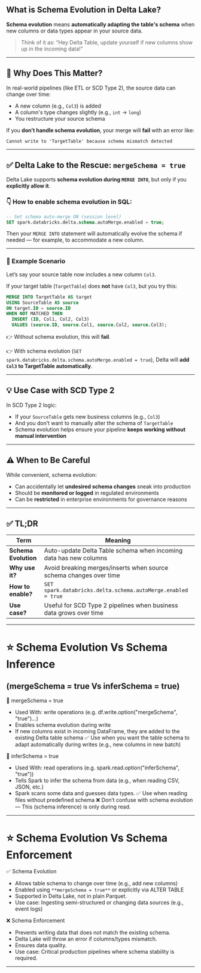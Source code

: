 ## What is **Schema Evolution** in Delta Lake?

**Schema evolution** means **automatically adapting the table's schema** when new columns or data types appear in your source data.

> Think of it as: “Hey Delta Table, update yourself if new columns show up in the incoming data!”

---

## 🧠 Why Does This Matter?

In real-world pipelines (like ETL or SCD Type 2), the source data can change over time:

- A new column (e.g., `Col3`) is added
- A column's type changes slightly (e.g., `int` → `long`)
- You restructure your source schema

If you **don’t handle schema evolution**, your merge will **fail** with an error like:
```
Cannot write to 'TargetTable' because schema mismatch detected
```

---

## ✅ Delta Lake to the Rescue: `mergeSchema = true`

Delta Lake supports **schema evolution during `MERGE INTO`**, but only if you **explicitly allow it**.

### 👇 How to enable schema evolution in SQL:

```sql
-- Set schema auto-merge ON (session level)
SET spark.databricks.delta.schema.autoMerge.enabled = true;
```

Then your `MERGE INTO` statement will automatically evolve the schema if needed — for example, to accommodate a new column.

---

### 🧪 Example Scenario

Let’s say your source table now includes a new column `Col3`.

If your target table (`TargetTable`) does **not** have `Col3`, but you try this:

```sql
MERGE INTO TargetTable AS target
USING SourceTable AS source
ON target.ID = source.ID
WHEN NOT MATCHED THEN
  INSERT (ID, Col1, Col2, Col3)
  VALUES (source.ID, source.Col1, source.Col2, source.Col3);
```

👉 Without schema evolution, this will **fail**.

👉 With schema evolution (`SET spark.databricks.delta.schema.autoMerge.enabled = true`), Delta will **add `Col3` to TargetTable automatically**.

---

## 💡 Use Case with SCD Type 2

In SCD Type 2 logic:
- If your `SourceTable` gets new business columns (e.g., `Col3`)
- And you don’t want to manually alter the schema of `TargetTable`
- Schema evolution helps ensure your pipeline **keeps working without manual intervention**

---

## ⚠️ When to Be Careful

While convenient, schema evolution:
- Can accidentally let **undesired schema changes** sneak into production
- Should be **monitored or logged** in regulated environments
- Can be **restricted** in enterprise environments for governance reasons

---

## ✅ TL;DR

| Term             | Meaning                                                                 |
|------------------|-------------------------------------------------------------------------|
| **Schema Evolution** | Auto-update Delta Table schema when incoming data has new columns      |
| **Why use it?**       | Avoid breaking merges/inserts when source schema changes over time   |
| **How to enable?**    | `SET spark.databricks.delta.schema.autoMerge.enabled = true`         |
| **Use case?**         | Useful for SCD Type 2 pipelines when business data grows over time   |

---

# ⭐ Schema Evolution Vs Schema Inference
## (mergeSchema = true Vs inferSchema = true)

🔹 mergeSchema = true
- Used With: write operations (e.g. df.write.option("mergeSchema", "true")...)
- Enables schema evolution during write
- If new columns exist in incoming DataFrame, they are added to the existing Delta table schema
✅ Use when you want the table schema to adapt automatically during writes (e.g., new columns in new batch)

🔸 inferSchema = true
- Used With: read operations (e.g. spark.read.option("inferSchema", "true"))
- Tells Spark to infer the schema from data (e.g., when reading CSV, JSON, etc.)
- Spark scans some data and guesses data types.
✅ Use when reading files without predefined schema
❌ Don’t confuse with schema evolution — This (schema inference) is only during read.

------

# ⭐ Schema Evolution Vs Schema Enforcement

✅ Schema Evolution
- Allows table schema to change over time (e.g., add new columns)
- Enabled using `**mergeSchema = true**` or explicitly via ALTER TABLE
- Supported in Delta Lake, not in plain Parquet.
- Use case: Ingesting semi-structured or changing data sources (e.g., event logs)

❌ Schema Enforcement
- Prevents writing data that does not match the existing schema.
- Delta Lake will throw an error if columns/types mismatch.
- Ensures data quality.
- Use case: Critical production pipelines where schema stability is required.

-----------

